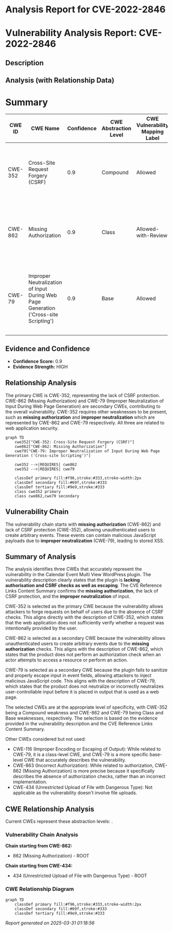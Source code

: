 # Analysis Report for CVE-2022-2846

# Vulnerability Analysis Report: CVE-2022-2846

## Description



## Analysis (with Relationship Data)

# Summary
| CWE ID | CWE Name | Confidence | CWE Abstraction Level | CWE Vulnerability Mapping Label | CWE-Vulnerability Mapping Notes |
|---|---|---|---|---|---|
| CWE-352 | Cross-Site Request Forgery (CSRF) | 0.9 | Compound | Allowed | Primary CWE. The application lacks CSRF checks, allowing attackers to forge requests on behalf of users. |
| CWE-862 | Missing Authorization | 0.9 | Class | Allowed-with-Review | Secondary CWE. Unauthenticated users can create arbitrary events due to the lack of authorization checks. |
| CWE-79 | Improper Neutralization of Input During Web Page Generation ('Cross-site Scripting') | 0.9 | Base | Allowed | Secondary CWE. The plugin fails to sanitize and properly escape input in event fields, allowing attackers to inject malicious JavaScript code. |

## Evidence and Confidence

*   **Confidence Score:** 0.9
*   **Evidence Strength:** HIGH

## Relationship Analysis
The primary CWE is CWE-352, representing the lack of CSRF protection. CWE-862 (Missing Authorization) and CWE-79 (Improper Neutralization of Input During Web Page Generation) are secondary CWEs, contributing to the overall vulnerability. CWE-352 requires other weaknesses to be present, such as **missing authorization** and **improper neutralization** which are represented by CWE-862 and CWE-79 respectively. All three are related to web application security.

```mermaid
graph TD
    cwe352["CWE-352: Cross-Site Request Forgery (CSRF)"]
    cwe862["CWE-862: Missing Authorization"]
    cwe79["CWE-79: Improper Neutralization of Input During Web Page Generation ('Cross-site Scripting')"]
    
    cwe352 -->|REQUIRES| cwe862
    cwe352 -->|REQUIRES| cwe79
    
    classDef primary fill:#f96,stroke:#333,stroke-width:2px
    classDef secondary fill:#69f,stroke:#333
    classDef tertiary fill:#9e9,stroke:#333
    class cwe352 primary
    class cwe862,cwe79 secondary
```

## Vulnerability Chain
The vulnerability chain starts with **missing authorization** (CWE-862) and lack of CSRF protection (CWE-352), allowing unauthenticated users to create arbitrary events. These events can contain malicious JavaScript payloads due to **improper neutralization** (CWE-79), leading to stored XSS.

## Summary of Analysis
The analysis identifies three CWEs that accurately represent the vulnerability in the Calendar Event Multi View WordPress plugin. The vulnerability description clearly states that the plugin is **lacking authorisation and CSRF checks as well as escaping**. The CVE Reference Links Content Summary confirms the **missing authorization**, the lack of CSRF protection, and the **improper neutralization** of input.

CWE-352 is selected as the primary CWE because the vulnerability allows attackers to forge requests on behalf of users due to the absence of CSRF checks. This aligns directly with the description of CWE-352, which states that the web application does not sufficiently verify whether a request was intentionally provided by the user.

CWE-862 is selected as a secondary CWE because the vulnerability allows unauthenticated users to create arbitrary events due to the **missing authorization** checks. This aligns with the description of CWE-862, which states that the product does not perform an authorization check when an actor attempts to access a resource or perform an action.

CWE-79 is selected as a secondary CWE because the plugin fails to sanitize and properly escape input in event fields, allowing attackers to inject malicious JavaScript code. This aligns with the description of CWE-79, which states that the product does not neutralize or incorrectly neutralizes user-controllable input before it is placed in output that is used as a web page.

The selected CWEs are at the appropriate level of specificity, with CWE-352 being a Compound weakness and CWE-862 and CWE-79 being Class and Base weaknesses, respectively. The selection is based on the evidence provided in the vulnerability description and the CVE Reference Links Content Summary.

Other CWEs considered but not used:

*   CWE-116 (Improper Encoding or Escaping of Output): While related to CWE-79, it is a class-level CWE, and CWE-79 is a more specific base-level CWE that accurately describes the vulnerability.
*   CWE-863 (Incorrect Authorization): While related to authorization, CWE-862 (Missing Authorization) is more precise because it specifically describes the absence of authorization checks, rather than an incorrect implementation.
*   CWE-434 (Unrestricted Upload of File with Dangerous Type): Not applicable as the vulnerability doesn't involve file uploads.


## CWE Relationship Analysis

Current CWEs represent these abstraction levels: .


### Vulnerability Chain Analysis

**Chain starting from CWE-862:**
- 862 (Missing Authorization) - ROOT


**Chain starting from CWE-434:**
- 434 (Unrestricted Upload of File with Dangerous Type) - ROOT



### CWE Relationship Diagram

```mermaid
graph TD
    classDef primary fill:#f96,stroke:#333,stroke-width:2px
    classDef secondary fill:#69f,stroke:#333
    classDef tertiary fill:#9e9,stroke:#333
```



*Report generated on 2025-03-31 01:18:56*
